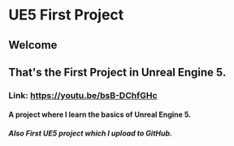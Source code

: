 # UE5 First Project
## Welcome
## That's the First Project in Unreal Engine 5.
### Link: https://youtu.be/bsB-DChfGHc
#### A project where I learn the basics of Unreal Engine 5.
##### Also First UE5 project which I upload to GitHub.
